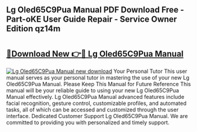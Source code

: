 ## Lg Oled65C9Pua Manual PDF Download Free - Part-oKE User Guide Repair - Service Owner Edition qz14m

# <h2><a href="http://bc28321.oget.top/?id=Lg+Oled65C9Pua+Manual">🔗Download New 👉🔴 Lg Oled65C9Pua Manual</a></h2>

[![Lg Oled65C9Pua Manual new download](https://i.imgur.com/5g1atiW.png)](http://bc28321.oget.top/?id=Lg+Oled65C9Pua+Manual)
Your Personal Tutor This user manual serves as your personal tutor in mastering the use of your new Lg Oled65C9Pua Manual. Please Keep This Manual for Future Reference This manual will be your reliable guide to using your new Lg Oled65C9Pua Manual effectively. Lg Oled65C9Pua Manual advanced features include facial recognition, gesture control, customizable profiles, and automated tasks, all of which can be accessed and customized through the user interface. Dedicated Customer Support Lg Oled65C9Pua Manual. We are committed to providing you with personalized and timely support.
